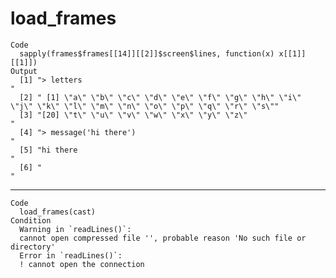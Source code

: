 # load_frames

    Code
      sapply(frames$frames[[14]][[2]]$screen$lines, function(x) x[[1]][[1]])
    Output
      [1] "> letters                                                                       "                                      
      [2] " [1] \"a\" \"b\" \"c\" \"d\" \"e\" \"f\" \"g\" \"h\" \"i\" \"j\" \"k\" \"l\" \"m\" \"n\" \"o\" \"p\" \"q\" \"r\" \"s\""
      [3] "[20] \"t\" \"u\" \"v\" \"w\" \"x\" \"y\" \"z\"                                                "                        
      [4] "> message('hi there')                                                           "                                      
      [5] "hi there                                                                        "                                      
      [6] "                                                                                "                                      

---

    Code
      load_frames(cast)
    Condition
      Warning in `readLines()`:
      cannot open compressed file '', probable reason 'No such file or directory'
      Error in `readLines()`:
      ! cannot open the connection

